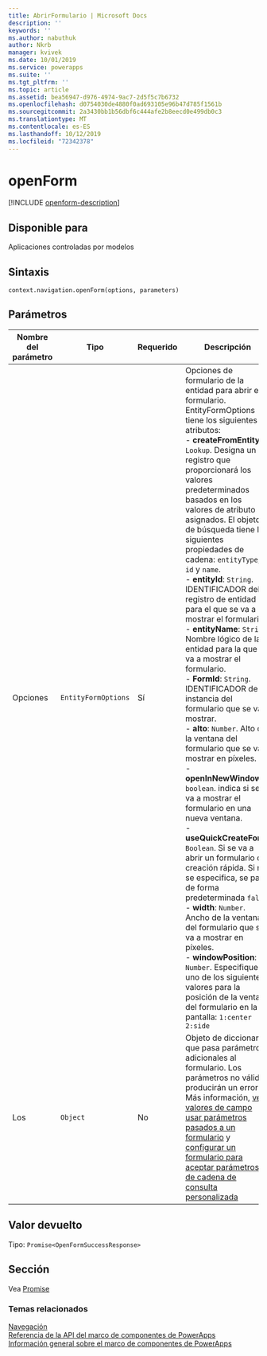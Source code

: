 ```yaml
---
title: AbrirFormulario | Microsoft Docs
description: ''
keywords: ''
ms.author: nabuthuk
author: Nkrb
manager: kvivek
ms.date: 10/01/2019
ms.service: powerapps
ms.suite: ''
ms.tgt_pltfrm: ''
ms.topic: article
ms.assetid: bea56947-d976-4974-9ac7-2d5f5c7b6732
ms.openlocfilehash: d0754030de4880f0ad693105e96b47d785f1561b
ms.sourcegitcommit: 2a3430bb1b56dbf6c444afe2b8eecd0e499db0c3
ms.translationtype: MT
ms.contentlocale: es-ES
ms.lasthandoff: 10/12/2019
ms.locfileid: "72342378"
---
```

# <a name="openform"></a>openForm

[!INCLUDE [openform-description](includes/openform-description.md)]

## <a name="available-for"></a>Disponible para 

Aplicaciones controladas por modelos

## <a name="syntax"></a>Sintaxis

`context.navigation.openForm(options, parameters)`

## <a name="parameters"></a>Parámetros

| Nombre del parámetro|Tipo|Requerido|Descripción|
| ------------- |----|--------|-----------|
|Opciones|`EntityFormOptions`|Sí|Opciones de formulario de la entidad para abrir el formulario. EntityFormOptions tiene los siguientes atributos:<br/>- **createFromEntity**: `Lookup`. Designa un registro que proporcionará los valores predeterminados basados en los valores de atributo asignados. El objeto de búsqueda tiene las siguientes propiedades de cadena: `entityType`, `id` y `name`. <br/>- **entityId**: `String`. IDENTIFICADOR del registro de entidad para el que se va a mostrar el formulario.<br/>- **entityName**: `String`. Nombre lógico de la entidad para la que se va a mostrar el formulario.<br/>- **FormId**: `String`. IDENTIFICADOR de la instancia del formulario que se va a mostrar.<br/>- **alto**: `Number`. Alto de la ventana del formulario que se va a mostrar en píxeles.<br/>- **openInNewWindow**: `boolean`. indica si se va a mostrar el formulario en una nueva ventana.<br/>- **useQuickCreateForm**: `Boolean`. Si se va a abrir un formulario de creación rápida. Si no se especifica, se pasa de forma predeterminada `false`.<br/>- **width**: `Number`. Ancho de la ventana del formulario que se va a mostrar en píxeles.<br/>- **windowPosition**: `Number`. Especifique uno de los siguientes valores para la posición de la ventana del formulario en la pantalla: `1:center` <br/> `2:side`|
|Los|`Object`|No|Objeto de diccionario que pasa parámetros adicionales al formulario. Los parámetros no válidos producirán un error. Más información, [ver valores de campo usar parámetros pasados a un formulario](https://docs.microsoft.com/en-us/powerapps/developer/model-driven-apps/set-field-values-using-parameters-passed-form) y [configurar un formulario para aceptar parámetros de cadena de consulta personalizada](https://docs.microsoft.com/en-us/powerapps/developer/component-framework/sample-controls/navigation-api-control)|

## <a name="return-value"></a>Valor devuelto

Tipo: `Promise<OpenFormSuccessResponse>`

## <a name="remarks"></a>Sección

Vea [Promise](https://developer.mozilla.org/docs/Web/JavaScript/reference/Global_Objects/Promise)

### <a name="related-topics"></a>Temas relacionados

[Navegación](../navigation.md)<br/>
[Referencia de la API del marco de componentes de PowerApps](../../reference/index.md)<br/>
[Información general sobre el marco de componentes de PowerApps](../../overview.md)